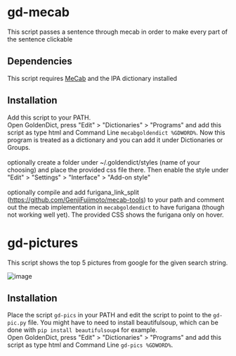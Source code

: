 

# gd-mecab
This script passes a sentence through mecab in order to make every part of the sentence clickable
## Dependencies
This script requires [MeCab](https://taku910.github.io/mecab/) and the IPA dictionary installed
## Installation
Add this script to your PATH.\
Open GoldenDict, press "Edit" > "Dictionaries" > "Programs" and add this script as type html and Command Line `mecabgoldendict %GDWORD%`. Now this program is treated as a dictionary and you can add it under Dictionaries or Groups.\
\
optionally create a folder under ~/.goldendict/styles (name of your choosing) and place the provided css file there. Then enable the style under "Edit" > "Settings" > "Interface" > "Add-on style"\
\
optionally compile and add furigana_link_split (https://github.com/GenjiFujimoto/mecab-tools) to your path and comment out the mecab implementation in `mecabgoldendict` to have furigana (though not working well yet). The provided CSS shows the furigana only on hover.

# gd-pictures
This script shows the top 5 pictures from google for the given search string.

![image](https://user-images.githubusercontent.com/50422430/224538373-4311d13c-c650-4cb7-917b-18b4148a5efd.png)

## Installation
Place the script `gd-pics` in your PATH and edit the script to point to the `gd-pic.py` file. You might have to need to install beautifulsoup, which can be done with
`pip install beautifulsoup4` for example.\
Open GoldenDict, press "Edit" > "Dictionaries" > "Programs" and add this script as type html and Command Line `gd-pics %GDWORD%`.

